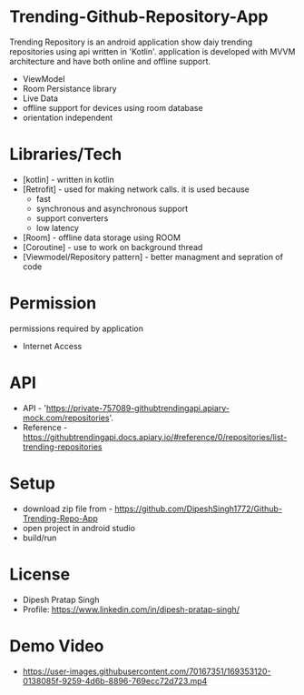 # Trending-Github-Repository-App

Trending Repository is an android application show daiy trending repositories using api written in 'Kotlin'.
application is developed with MVVM architecture and have both online and offline support.
  
  - ViewModel
  - Room Persistance library
  - Live Data
  - offline support for devices using room database
  - orientation independent
 
 # Libraries/Tech
  
  - [kotlin] - written in kotlin
  - [Retrofit] - used for making network calls. it is used because
    - fast
    - synchronous and asynchronous support
    - support converters
    - low latency
  - [Room] - offline data storage using ROOM
  - [Coroutine] - use to work on background thread
  - [Viewmodel/Repository pattern] - better managment and sepration of code
  

# Permission
  permissions required by application 
  - Internet Access 


# API
  - API - 'https://private-757089-githubtrendingapi.apiary-mock.com/repositories'.
  - Reference - https://githubtrendingapi.docs.apiary.io/#reference/0/repositories/list-trending-repositories
  
# Setup
  - download zip file from - https://github.com/DipeshSingh1772/Github-Trending-Repo-App
  - open project in android studio
  - build/run
  
# License
  - Dipesh Pratap Singh
  - Profile: https://www.linkedin.com/in/dipesh-pratap-singh/

# Demo Video
  - https://user-images.githubusercontent.com/70167351/169353120-0138085f-9259-4d6b-8896-769ecc72d723.mp4

